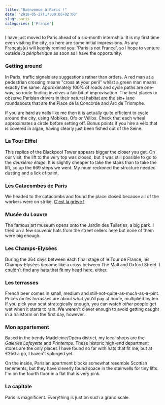 ```yaml
---
title: "Bienvenue à Paris !"
date: '2018-05-27T17:00:00+02:00'
slug: paris
categories: ['France']
---
```


I have just moved to Paris ahead of a six-month internship.
It is my first time even visiting the city, so here are some initial impressions.
As any Français(e) will keenly remind you: 'Paris is not France', so I hope to venture outside *la périphérique* as soon as I have the opportunity.

### Getting around

In Paris, traffic signals are suggestions rather than orders.
A red man at a pedestrian crossing means "cross at your peril" whilst a green man means exactly the same.
Approximately 100% of roads and cycle paths are one-way, so route finding involves a fair bit of improvisation.
The best places to observe Parisian drivers in their natural habitat are the six+ lane roundabouts that are the Place de la Concorde and Arc de Triomphe.

If you are hard as nails like me then it is actually quite efficient to cycle around the city, using Mobikes, Ofo or Vélibs.
Check that each wheel approximates a circle before setting off.
Bonus points if you hire a vélo that is covered in algae, having clearly just been fished out of the Seine.

### La Tour Eiffel

This replica of the Blackpool Tower appears bigger the closer you get.
On our visit, the lift to the very top was closed, but it was still possible to go to the *deuxième étage*.
It is slightly cheaper to take the stairs than to take the lift, so up the 669 steps we went.
My mum reckoned the structure needed dusting and a lick of paint.

### Les Catacombes de Paris

We headed to the catacombs and found the place closed because all of the workers were on strike.
[C'est la grève !](http://www.cestlagreve.fr)

### Musée du Louvre

The famous art museum opens onto the Jardin des Tuileries, a big park.
I tried on a few souvenir hats from the street sellers here but none of them were big enough.

### Les Champs-Elysées

During the 364 days between each final stage of le Tour de France, les Champs-Elysées become like a cross between The Mall and Oxford Street.
I couldn't find any hats that fit my head here, either.

### Les terrasses

French beer comes in small, medium and still-not-quite-as-much-as-a-pint.
Prices on *les terrasses* are about what you'd pay at home, multiplied by ten.
If you pick your seat strategically enough, you can watch *other* people get wet when it starts to rain.
We weren't clever enough to avoid getting caught in a hailstorm on the first day, however.

### Mon appartement

Based in the trendy Madeleine/Opéra district, my local shops are the *Galeries Lafayette* and *Printemps*.
These historic high-end department stores are the only places I have found so far with hats that fit me, but at €250 a go, I haven't splurged yet.

On the inside, Parisian apartment blocks somewhat resemble Scottish tenements, but they have cleverly found space in the stairwells for tiny lifts. I'm on the fourth floor in a flat that is very pink.

### La capitale

Paris is magnificent.
Everything is just on such a grand scale.
